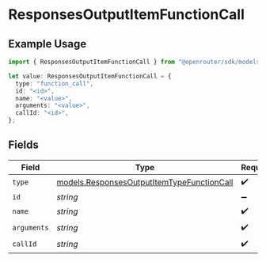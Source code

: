 # ResponsesOutputItemFunctionCall

## Example Usage

```typescript
import { ResponsesOutputItemFunctionCall } from "@openrouter/sdk/models";

let value: ResponsesOutputItemFunctionCall = {
  type: "function_call",
  id: "<id>",
  name: "<value>",
  arguments: "<value>",
  callId: "<id>",
};
```

## Fields

| Field                                                                                          | Type                                                                                           | Required                                                                                       | Description                                                                                    |
| ---------------------------------------------------------------------------------------------- | ---------------------------------------------------------------------------------------------- | ---------------------------------------------------------------------------------------------- | ---------------------------------------------------------------------------------------------- |
| `type`                                                                                         | [models.ResponsesOutputItemTypeFunctionCall](../models/responsesoutputitemtypefunctioncall.md) | :heavy_check_mark:                                                                             | N/A                                                                                            |
| `id`                                                                                           | *string*                                                                                       | :heavy_minus_sign:                                                                             | N/A                                                                                            |
| `name`                                                                                         | *string*                                                                                       | :heavy_check_mark:                                                                             | N/A                                                                                            |
| `arguments`                                                                                    | *string*                                                                                       | :heavy_check_mark:                                                                             | N/A                                                                                            |
| `callId`                                                                                       | *string*                                                                                       | :heavy_check_mark:                                                                             | N/A                                                                                            |